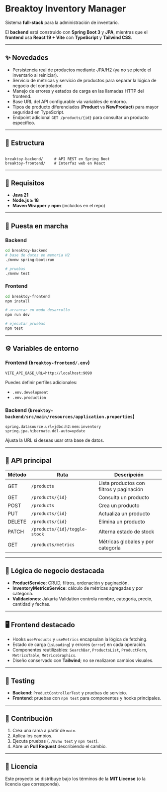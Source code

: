 # Breaktoy Inventory Manager

Sistema **full-stack** para la administración de inventario.  

El **backend** está construido con **Spring Boot 3** y **JPA**, mientras que el **frontend** usa **React 19 + Vite** con **TypeScript** y **Tailwind CSS**.

---

## ✨ Novedades

- Persistencia real de productos mediante JPA/H2 (ya no se pierde el inventario al reiniciar).  
- Servicio de métricas y servicio de productos para separar la lógica de negocio del controlador.  
- Manejo de errores y estados de carga en las llamadas HTTP del frontend.  
- Base URL del API configurable vía variables de entorno.  
- Tipos de producto diferenciados (**Product** vs **NewProduct**) para mayor seguridad en TypeScript.  
- Endpoint adicional `GET /products/{id}` para consultar un producto específico.  

---

## 📁 Estructura

```

breaktoy-backend/     # API REST en Spring Boot
breaktoy-frontend/    # Interfaz web en React

````

---

## 🔧 Requisitos

- **Java 21**  
- **Node.js ≥ 18**  
- **Maven Wrapper** y **npm** (incluidos en el repo)  

---

## 🚀 Puesta en marcha

### Backend

```bash
cd breaktoy-backend
# base de datos en memoria H2
./mvnw spring-boot:run

# pruebas
./mvnw test
````

### Frontend

```bash
cd breaktoy-frontend
npm install

# arrancar en modo desarrollo
npm run dev

# ejecutar pruebas
npm test
```

---

## ⚙️ Variables de entorno

### Frontend (`breaktoy-frontend/.env`)

```env
VITE_API_BASE_URL=http://localhost:9090
```

Puedes definir perfiles adicionales:

* `.env.development`
* `.env.production`

### Backend (`breaktoy-backend/src/main/resources/application.properties`)

```properties
spring.datasource.url=jdbc:h2:mem:inventory
spring.jpa.hibernate.ddl-auto=update
```

Ajusta la URL si deseas usar otra base de datos.

---

## 📡 API principal

| Método | Ruta                          | Descripción                              |
| ------ | ----------------------------- | ---------------------------------------- |
| GET    | `/products`                   | Lista productos con filtros y paginación |
| GET    | `/products/{id}`              | Consulta un producto                     |
| POST   | `/products`                   | Crea un producto                         |
| PUT    | `/products/{id}`              | Actualiza un producto                    |
| DELETE | `/products/{id}`              | Elimina un producto                      |
| PATCH  | `/products/{id}/toggle-stock` | Alterna estado de stock                  |
| GET    | `/products/metrics`           | Métricas globales y por categoría        |

---

## 🧠 Lógica de negocio destacada

* **ProductService**: CRUD, filtros, ordenación y paginación.
* **InventoryMetricsService**: cálculo de métricas agregadas y por categoría.
* **Validaciones**: Jakarta Validation controla nombre, categoría, precio, cantidad y fechas.

---

## 🖥️ Frontend destacado

* Hooks `useProducts` y `useMetrics` encapsulan la lógica de fetching.
* Estado de carga (`isLoading`) y errores (`error`) en cada operación.
* Componentes reutilizables: `SearchBar`, `ProductsList`, `ProductForm`, `MetricsTable`, `MetricsGraphics`.
* Diseño conservado con **Tailwind**; no se realizaron cambios visuales.

---

## 🧪 Testing

* **Backend**: `ProductControllerTest` y pruebas de servicio.
* **Frontend**: pruebas con `npm test` para componentes y hooks principales.

---

## 🤝 Contribución

1. Crea una rama a partir de `main`.
2. Aplica los cambios.
3. Ejecuta pruebas (`./mvnw test` y `npm test`).
4. Abre un **Pull Request** describiendo el cambio.

---

## 📄 Licencia

Este proyecto se distribuye bajo los términos de la **MIT License** (o la licencia que corresponda).

```

